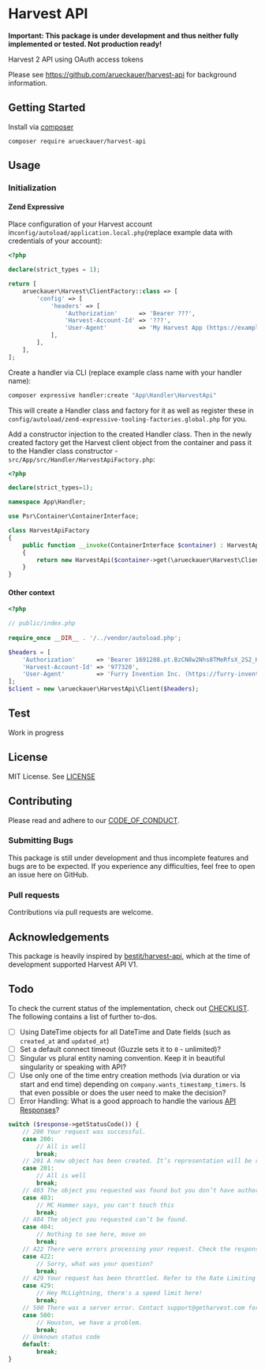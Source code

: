 # Harvest API

**Important: This package is under development and thus neither fully implemented or tested. Not production ready!**

Harvest 2 API using OAuth access tokens

Please see <https://github.com/arueckauer/harvest-api> for background information.

## Getting Started

Install via [composer](https://getcomposer.org/)

```composer require arueckauer/harvest-api```

## Usage

### Initialization

#### Zend Expressive

Place configuration of your Harvest account in`config/autoload/application.local.php`(replace example data with credentials of your account):

```php
<?php

declare(strict_types = 1);

return [
    arueckauer\Harvest\ClientFactory::class => [
        'config' => [
            'headers' => [
                'Authorization'      => 'Bearer ???',
                'Harvest-Account-Id' => '???',
                'User-Agent'         => 'My Harvest App (https://example.com)',
            ],
        ],
    ],
];

```

Create a handler via CLI (replace example class name with your handler name):

```bash
composer expressive handler:create "App\Handler\HarvestApi"
```

This will create a Handler class and factory for it as well as register these in `config/autoload/zend-expressive-tooling-factories.global.php` for you.

Add a constructor injection to the created Handler class. Then in the newly created factory get the Harvest client object from the container and pass it to the Handler class constructor - `src/App/src/Handler/HarvestApiFactory.php`:

```php
<?php

declare(strict_types=1);

namespace App\Handler;

use Psr\Container\ContainerInterface;

class HarvestApiFactory
{
    public function __invoke(ContainerInterface $container) : HarvestApi
    {
        return new HarvestApi($container->get(\arueckauer\Harvest\Client::class));
    }
}

```



#### Other context

```php
<?php

// public/index.php
    
require_once __DIR__ . '/../vendor/autoload.php';

$headers = [
    'Authorization'      => 'Bearer 1691208.pt.BzCN8w2Nhs8TMeRfsX_2S2_HDup7e_7e5GPXUUsgkAOu_30BFI9zJjJLLZvyA2x3p3kX_OWBoJOI7394BvW0Bw',
    'Harvest-Account-Id' => '977320',
    'User-Agent'         => 'Furry Invention Inc. (https://furry-invention.com/contact)',
];
$client = new \arueckauer\HarvestApi\Client($headers);

```



## Test

Work in progress

## License

MIT License. See [LICENSE](LICENSE)

## Contributing

Please read and adhere to our [CODE_OF_CONDUCT](CODE_OF_CONDUCT.md).

### Submitting Bugs

This package is still under development and thus incomplete features and bugs are to be expected. If you experience any difficulties, feel free to open an issue here on GitHub.

### Pull requests

Contributions via pull requests are welcome.

## Acknowledgements

This package is heavily inspired by [bestit/harvest-api](https://github.com/bestit/harvest-api), which at the time of development supported Harvest API V1.

## Todo

To check the current status of the implementation, check out [CHECKLIST](CHECKLIST.md). The following contains a list of further to-dos.

* [ ] Using DateTime objects for all DateTime and Date fields (such as `created_at` and `updated_at`)
* [ ] Set a default connect timeout (Guzzle sets it to `0` - unlimited)?
* [ ] Singular vs plural entity naming convention. Keep it in beautiful singularity or speaking with API?
* [ ] Use only one of the time entry creation methods (via duration or via start and end time) depending on `company.wants_timestamp_timers`. Is that even possible or does the user need to make the decision?
* [ ] Error Handling: What is a good approach to handle the various [API Responses](https://help.getharvest.com/api-v2/introduction/overview/general/#api-responses)?

```php
switch ($response->getStatusCode()) {
    // 200 Your request was successful.
    case 200:
        // All is well
        break;
    // 201 A new object has been created. It’s representation will be returned in the response body.
    case 201:
        // All is well
        break;
    // 403 The object you requested was found but you don’t have authorization to perform your request.
    case 403:
        // MC Hammer says, you can't touch this
        break;
    // 404 The object you requested can’t be found.
    case 404:
        // Nothing to see here, move on
        break;
    // 422 There were errors processing your request. Check the response body for additional information.
    case 422:
        // Sorry, what was your question?
        break;
    // 429 Your request has been throttled. Refer to the Rate Limiting section for details.
    case 429:
        // Hey McLightning, there's a speed limit here!
        break;
    // 500 There was a server error. Contact support@getharvest.com for help.
    case 500:
        // Houston, we have a problem.
        break;
    // Unknown status code
    default:
        break;
}
```



